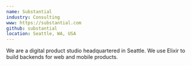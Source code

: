 ```yaml
---
name: Substantial
industry: Consulting
www: https://substantial.com
github: substantial
location: Seattle, WA, USA
---
```

We are a digital product studio headquartered in Seattle. We use Elixir to build backends for web and mobile products.
